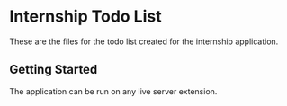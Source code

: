# Internship Todo List

These are the files for the todo list created for the internship application.

## Getting Started

The application can be run on any live server extension.
